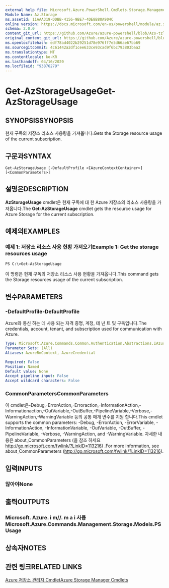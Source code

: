```yaml
---
external help file: Microsoft.Azure.PowerShell.Cmdlets.Storage.Management.dll-Help.xml
Module Name: Az.Storage
ms.assetid: 11AAA319-DDBB-4156-9BE7-4DE8B80A904C
online version: https://docs.microsoft.com/en-us/powershell/module/az.storage/get-azstorageusage
schema: 2.0.0
content_git_url: https://github.com/Azure/azure-powershell/blob/Azs-tzl/src/Storage/Storage.Management/help/Get-AzStorageUsage.md
original_content_git_url: https://github.com/Azure/azure-powershell/blob/Azs-tzl/src/Storage/Storage.Management/help/Get-AzStorageUsage.md
ms.openlocfilehash: edf78ad4022b29251d78e976ff7e5d66ae67bb69
ms.sourcegitcommit: 4c61442a2df1cee633ce93cad9f6bc793803baa2
ms.translationtype: MT
ms.contentlocale: ko-KR
ms.lasthandoff: 04/16/2020
ms.locfileid: "93876279"
---
```

# <span data-ttu-id="20391-101">Get-AzStorageUsage</span><span class="sxs-lookup"><span data-stu-id="20391-101">Get-AzStorageUsage</span></span>

## <span data-ttu-id="20391-102">SYNOPSIS</span><span class="sxs-lookup"><span data-stu-id="20391-102">SYNOPSIS</span></span>
<span data-ttu-id="20391-103">현재 구독의 저장소 리소스 사용량을 가져옵니다.</span><span class="sxs-lookup"><span data-stu-id="20391-103">Gets the Storage resource usage of the current subscription.</span></span>

## <span data-ttu-id="20391-104">구문과</span><span class="sxs-lookup"><span data-stu-id="20391-104">SYNTAX</span></span>

```
Get-AzStorageUsage [-DefaultProfile <IAzureContextContainer>] [<CommonParameters>]
```

## <span data-ttu-id="20391-105">설명은</span><span class="sxs-lookup"><span data-stu-id="20391-105">DESCRIPTION</span></span>
<span data-ttu-id="20391-106">**AzStorageUsage** cmdlet은 현재 구독에 대 한 Azure 저장소의 리소스 사용량을 가져옵니다.</span><span class="sxs-lookup"><span data-stu-id="20391-106">The **Get-AzStorageUsage** cmdlet gets the resource usage for Azure Storage for the current subscription.</span></span>

## <span data-ttu-id="20391-107">예제의</span><span class="sxs-lookup"><span data-stu-id="20391-107">EXAMPLES</span></span>

### <span data-ttu-id="20391-108">예제 1: 저장소 리소스 사용 현황 가져오기</span><span class="sxs-lookup"><span data-stu-id="20391-108">Example 1: Get the storage resources usage</span></span>
```
PS C:\>Get-AzStorageUsage
```

<span data-ttu-id="20391-109">이 명령은 현재 구독의 저장소 리소스 사용 현황을 가져옵니다.</span><span class="sxs-lookup"><span data-stu-id="20391-109">This command gets the Storage resources usage of the current subscription.</span></span>

## <span data-ttu-id="20391-110">변수</span><span class="sxs-lookup"><span data-stu-id="20391-110">PARAMETERS</span></span>

### <span data-ttu-id="20391-111">-DefaultProfile</span><span class="sxs-lookup"><span data-stu-id="20391-111">-DefaultProfile</span></span>
<span data-ttu-id="20391-112">Azure와 통신 하는 데 사용 되는 자격 증명, 계정, 테 넌 트 및 구독입니다.</span><span class="sxs-lookup"><span data-stu-id="20391-112">The credentials, account, tenant, and subscription used for communication with Azure.</span></span>

```yaml
Type: Microsoft.Azure.Commands.Common.Authentication.Abstractions.IAzureContextContainer
Parameter Sets: (All)
Aliases: AzureRmContext, AzureCredential

Required: False
Position: Named
Default value: None
Accept pipeline input: False
Accept wildcard characters: False
```

### <span data-ttu-id="20391-113">CommonParameters</span><span class="sxs-lookup"><span data-stu-id="20391-113">CommonParameters</span></span>
<span data-ttu-id="20391-114">이 cmdlet은-Debug,-ErrorAction,-Erroraction,-InformationAction,-Informationaction,-OutVariable,-OutBuffer,-PipelineVariable,-Verbose,-WarningAction,-WarningVariable 등의 공통 매개 변수를 지원 합니다.</span><span class="sxs-lookup"><span data-stu-id="20391-114">This cmdlet supports the common parameters: -Debug, -ErrorAction, -ErrorVariable, -InformationAction, -InformationVariable, -OutVariable, -OutBuffer, -PipelineVariable, -Verbose, -WarningAction, and -WarningVariable.</span></span> <span data-ttu-id="20391-115">자세한 내용은 about_CommonParameters (을 참조 하세요 http://go.microsoft.com/fwlink/?LinkID=113216) .</span><span class="sxs-lookup"><span data-stu-id="20391-115">For more information, see about_CommonParameters (http://go.microsoft.com/fwlink/?LinkID=113216).</span></span>

## <span data-ttu-id="20391-116">입력</span><span class="sxs-lookup"><span data-stu-id="20391-116">INPUTS</span></span>

### <span data-ttu-id="20391-117">않아야</span><span class="sxs-lookup"><span data-stu-id="20391-117">None</span></span>

## <span data-ttu-id="20391-118">출력</span><span class="sxs-lookup"><span data-stu-id="20391-118">OUTPUTS</span></span>

### <span data-ttu-id="20391-119">Microsoft. Azure. i m//. m a i 사용</span><span class="sxs-lookup"><span data-stu-id="20391-119">Microsoft.Azure.Commands.Management.Storage.Models.PSUsage</span></span>

## <span data-ttu-id="20391-120">상속자</span><span class="sxs-lookup"><span data-stu-id="20391-120">NOTES</span></span>

## <span data-ttu-id="20391-121">관련 링크</span><span class="sxs-lookup"><span data-stu-id="20391-121">RELATED LINKS</span></span>

[<span data-ttu-id="20391-122">Azure 저장소 관리자 Cmdlet</span><span class="sxs-lookup"><span data-stu-id="20391-122">Azure Storage Manager Cmdlets</span></span>](./Az.Storage.md)


